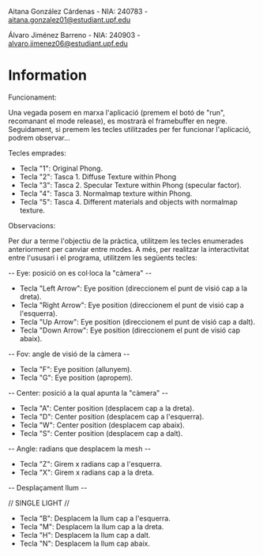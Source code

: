 Aitana González Cárdenas - NIA: 240783 - aitana.gonzalez01@estudiant.upf.edu

Álvaro Jiménez Barreno - NIA: 240903 - alvaro.jimenez06@estudiant.upf.edu

# Information

Funcionament:

Una vegada posem en marxa l'aplicació (premem el botó de "run", recomanant el mode release), es mostrarà el framebuffer en negre.
Seguidament, si premem les tecles utilitzades per fer funcionar l'aplicació, podrem observar...

Tecles emprades:

- Tecla "1": Original Phong.
- Tecla "2": Tasca 1. Diffuse Texture within Phong
- Tecla "3": Tasca 2. Specular Texture within Phong (specular factor).
- Tecla "4": Tasca 3. Normalmap texture within Phong.
- Tecla "5": Tasca 4. Different materials and objects with normalmap texture.

Observacions:

Per dur a terme l'objectiu de la pràctica, utilitzem les tecles enumerades anteriorment per canviar entre modes.
A més, per realitzar la interactivitat entre l'ususari i el programa, utilitzem les següents tecles:

-- Eye: posició on es col·loca la "càmera" --

- Tecla "Left Arrow": Eye position (direccionem el punt de visió cap a la dreta).
- Tecla "Right Arrow": Eye position (direccionem el punt de visió cap a l'esquerra).
- Tecla "Up Arrow": Eye position (direccionem el punt de visió cap a dalt).
- Tecla "Down Arrow": Eye position (direccionem el punt de visió cap abaix).

-- Fov: angle de visió de la càmera --

- Tecla "F": Eye position (allunyem).
- Tecla "G": Eye position (apropem).

-- Center: posició a la qual apunta la "càmera" --

- Tecla "A": Center position (desplacem cap a la dreta).
- Tecla "D": Center position (desplacem cap a l'esquerra).
- Tecla "W": Center position (desplacem cap abaix).
- Tecla "S": Center position (desplacem cap a dalt).

-- Angle: radians que desplacem la mesh --

- Tecla "Z": Girem x radians cap a l'esquerra.
- Tecla "X": Girem x radians cap a la dreta.

-- Desplaçament llum --

// SINGLE LIGHT //
- Tecla "B": Desplacem la llum cap a l'esquerra.
- Tecla "M": Desplacem la llum cap a la dreta.
- Tecla "H": Desplacem la llum cap a dalt.
- Tecla "N": Desplacem la llum cap abaix.



  

